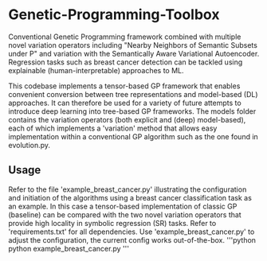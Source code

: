 # Genetic-Programming-Toolbox
Conventional Genetic Programming framework combined with multiple novel variation operators including "Nearby Neighbors of Semantic Subsets under P" and variation with the Semantically Aware Variational Autoencoder. Regression tasks such as breast cancer detection can be tackled using explainable (human-interpretable) approaches to ML.

This codebase implements a tensor-based GP framework that enables convenient conversion between tree representations and model-based (DL) approaches. It can therefore be used for a variety of future attempts to introduce deep learning into tree-based GP frameworks.
The models folder contains the variation operators (both explicit and (deep) model-based), each of which implements a 'variation' method that allows easy implementation within a conventional GP algorithm such as the one found in evolution.py.

## Usage
Refer to the file 'example_breast_cancer.py' illustrating the configuration and initiation of the algorithms using a breast cancer classification task as an example. In this case a tensor-based implementation of classic GP (baseline) can be compared with the two novel variation operators that provide high locality in symbolic regression (SR) tasks. Refer to 'requirements.txt' for all dependencies. Use 'example_breast_cancer.py' to adjust the configuration, the current config works out-of-the-box.
'''python
python example_breast_cancer.py
'''


